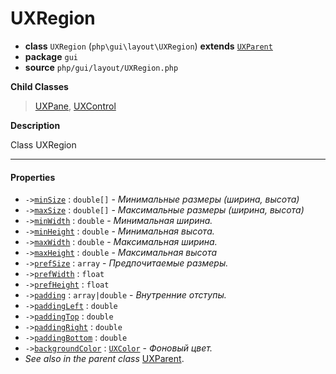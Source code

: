 # UXRegion

- **class** `UXRegion` (`php\gui\layout\UXRegion`) **extends** [`UXParent`](https://github.com/jphp-compiler/jphp/blob/master/exts/jphp-gui-ext/api-docs/classes/php/gui/UXParent.md)
- **package** `gui`
- **source** `php/gui/layout/UXRegion.php`

**Child Classes**

> [UXPane](https://github.com/jphp-compiler/jphp/blob/master/exts/jphp-gui-ext/api-docs/classes/php/gui/layout/UXPane.md), [UXControl](https://github.com/jphp-compiler/jphp/blob/master/exts/jphp-gui-ext/api-docs/classes/php/gui/UXControl.md)

**Description**

Class UXRegion

---

#### Properties

- `->`[`minSize`](#prop-minsize) : `double[]` - _Минимальные размеры (ширина, высота)_
- `->`[`maxSize`](#prop-maxsize) : `double[]` - _Максимальные размеры (ширина, высота)_
- `->`[`minWidth`](#prop-minwidth) : `double` - _Минимальная ширина._
- `->`[`minHeight`](#prop-minheight) : `double` - _Минимальная высота._
- `->`[`maxWidth`](#prop-maxwidth) : `double` - _Максимальная ширина._
- `->`[`maxHeight`](#prop-maxheight) : `double` - _Максимальная высота_
- `->`[`prefSize`](#prop-prefsize) : `array` - _Предпочитаемые размеры._
- `->`[`prefWidth`](#prop-prefwidth) : `float`
- `->`[`prefHeight`](#prop-prefheight) : `float`
- `->`[`padding`](#prop-padding) : `array|double` - _Внутренние отступы._
- `->`[`paddingLeft`](#prop-paddingleft) : `double`
- `->`[`paddingTop`](#prop-paddingtop) : `double`
- `->`[`paddingRight`](#prop-paddingright) : `double`
- `->`[`paddingBottom`](#prop-paddingbottom) : `double`
- `->`[`backgroundColor`](#prop-backgroundcolor) : [`UXColor`](https://github.com/jphp-compiler/jphp/blob/master/exts/jphp-gui-ext/api-docs/classes/php/gui/paint/UXColor.md) - _Фоновый цвет._
- *See also in the parent class* [UXParent](https://github.com/jphp-compiler/jphp/blob/master/exts/jphp-gui-ext/api-docs/classes/php/gui/UXParent.md).